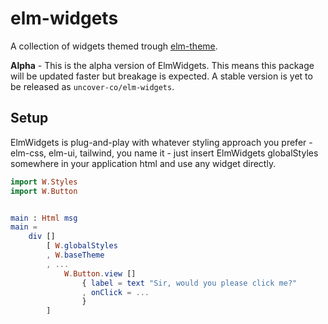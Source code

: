 # elm-widgets

A collection of widgets themed trough [elm-theme](https://package.elm-lang.org/packages/uncover-co/elm-theme/latest/).

**Alpha** - This is the alpha version of ElmWidgets. This means this package will be updated faster but breakage is expected. A stable version is yet to be released as `uncover-co/elm-widgets`.

## Setup

ElmWidgets is plug-and-play with whatever styling approach you prefer - elm-css, elm-ui, tailwind, you name it - just insert ElmWidgets globalStyles somewhere in your application html and use any widget directly.

```elm
import W.Styles
import W.Button


main : Html msg
main =
    div []
        [ W.globalStyles
        , W.baseTheme
        , ...
            W.Button.view []
                { label = text "Sir, would you please click me?"
                , onClick = ...
                }
        ]
```
